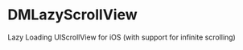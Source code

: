 DMLazyScrollView
================

Lazy Loading UIScrollView for iOS (with support for infinite scrolling)